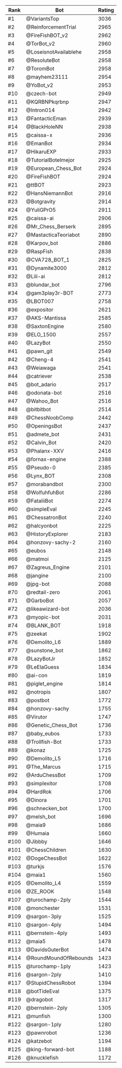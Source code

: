 Rank|Bot|Rating
---|---|---
#1|@VariantsTop|3036
#2|@ReinforcementTrial|2965
#3|@FireFishBOT_v2|2962
#4|@TorBot_v2|2960
#5|@LoseisnotAvailablehe|2958
#6|@ResoluteBot|2958
#7|@ToromBot|2958
#8|@mayhem23111|2954
#9|@YoBot_v2|2953
#10|@czech-bot|2949
#11|@KQRBNPkqrbnp|2947
#12|@Intron014|2942
#13|@FantacticEman|2939
#14|@BlackHoleNN|2938
#15|@caissa-x|2936
#16|@EmanBot|2934
#17|@HikaruEXP|2933
#18|@TutorialBotelmejor|2925
#19|@European_Chess_Bot|2924
#20|@FireFishBOT|2924
#21|@ttBOT|2923
#22|@HansNiemannBot|2916
#23|@Botgravity|2914
#24|@YuliGPrO5|2911
#25|@caissa-ai|2906
#26|@Mr_Chess_Berserk|2895
#27|@MastacticaTeoriabot|2890
#28|@Karpov_bot|2886
#29|@RaspFish|2838
#30|@CVA728_BOT_1|2825
#31|@Dynamite3000|2812
#32|@Lili-ai|2812
#33|@blundar_bot|2796
#34|@gam3play3r-BOT|2773
#35|@LBOT007|2758
#36|@expositor|2621
#37|@AKS-Mantissa|2585
#38|@SaxtonEngine|2580
#39|@ELO_1500|2557
#40|@LazyBot|2550
#41|@pawn_git|2549
#42|@Cheng-4|2541
#43|@Weiawaga|2541
#44|@catriever|2538
#45|@bot_adario|2517
#46|@odonata-bot|2516
#47|@Wahoo_Bot|2516
#48|@bitbitbot|2514
#49|@ChessNoobComp|2442
#50|@OpeningsBot|2437
#51|@admete_bot|2431
#52|@Calvin_Bot|2420
#53|@Phalanx-XXV|2416
#54|@fornax-engine|2388
#55|@Pseudo-0|2385
#56|@Lynx_BOT|2308
#57|@morabandbot|2300
#58|@WolfuhfuhBot|2286
#59|@FataliiBot|2274
#60|@simpleEval|2245
#61|@ChessatronBot|2240
#62|@halcyonbot|2225
#63|@HistoryExplorer|2183
#64|@honzovy-sachy-2|2160
#65|@eubos|2148
#66|@matmoi|2125
#67|@Zagreus_Engine|2101
#68|@jangine|2100
#69|@jpg-bot|2088
#70|@redtail-zero|2061
#71|@GarboBot|2057
#72|@likeawizard-bot|2036
#73|@myopic-bot|2031
#74|@BLANK_BOT|1918
#75|@zeekat|1902
#76|@Demolito_L6|1889
#77|@sunstone_bot|1862
#78|@LazyBotJr|1852
#79|@LeElaGuess|1834
#80|@ai-con|1819
#81|@piglet_engine|1814
#82|@notropis|1807
#83|@postbot|1772
#84|@honzovy-sachy|1755
#85|@Virutor|1747
#86|@Genetic_Chess_Bot|1736
#87|@baby_eubos|1733
#88|@Trollfish-Bot|1733
#89|@konaz|1725
#90|@Demolito_L5|1716
#91|@The_Marcus|1715
#92|@ArduChessBot|1709
#93|@simplexitor|1708
#94|@HardRok|1706
#95|@Dinora|1701
#96|@schnecken_bot|1700
#97|@melsh_bot|1696
#98|@maia9|1686
#99|@Humaia|1660
#100|@Jibbby|1646
#101|@ChessChildren|1630
#102|@DogeChessBot|1622
#103|@turkjs|1576
#104|@maia1|1560
#105|@Demolito_L4|1559
#106|@ZE_ROOK|1548
#107|@turochamp-2ply|1544
#108|@monchester|1531
#109|@sargon-3ply|1525
#110|@sargon-4ply|1494
#111|@bernstein-4ply|1493
#112|@maia5|1478
#113|@DavidsGuterBot|1474
#114|@RoundMoundOfRebounds|1423
#115|@turochamp-1ply|1423
#116|@sargon-2ply|1410
#117|@StupidChessRobot|1394
#118|@botTideEval|1375
#119|@dragobot|1317
#120|@bernstein-2ply|1305
#121|@munfish|1300
#122|@sargon-1ply|1280
#123|@pawnrobot|1236
#124|@katzebot|1194
#125|@king-forward-bot|1188
#126|@knucklefish|1172
